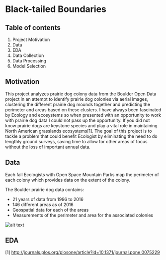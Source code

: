 
Black-tailed Boundaries
=======================


 Table of contents
 -----------------
1. Project Motivation
2. Data
3. EDA
4. Data Collection
5. Data Processing
6. Model Selection


Motivation
----------
This project analyzes prairie dog colony data from the Boulder Open Data project in an attempt to identify prairie dog colonies via aerial images, clustering the different prairie dog mounds together and predicting the perimeter and areas based on these clusters. I have always been fascinated by Ecology and ecosystems so when presented with an opportunity to work with prairie dog data I could not pass up the opportunity. If you did not know prairie dogs are keystone species and play a vital role in maintaining North American grasslands ecosystems[1]. The goal of this project is to tackle a problem that could benefit Ecologist by eliminating the need to do lengthly ground surveys, saving time to allow for other areas of focus without the loss of important annual data.

Data
----
Each fall Ecologists with Open Space Mountain Parks map the perimeter of each colony which provides data on the extent of the colony.

The Boulder prairie dog data contains:
- 21 years of data from 1996 to 2016
- 146 different areas as of 2016
- Geospatial data for each of the areas
- Measurements of the perimeter and area for the associated colonies

![alt text](https://github.com/Powers-RC/Capstone/tree/master/images/area_ss.png)


EDA
---



[1] http://journals.plos.org/plosone/article?id=10.1371/journal.pone.0075229
